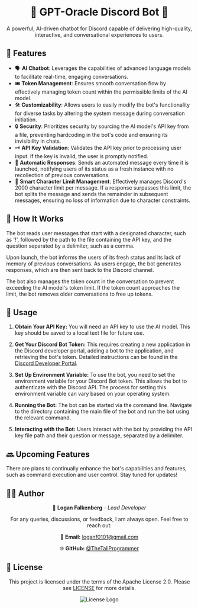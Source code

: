 <h1 align="center">🤖 GPT-Oracle Discord Bot 🚀</h1>

<p align="center">A powerful, AI-driven chatbot for Discord capable of delivering high-quality, interactive, and conversational experiences to users.</p>


<h2 align="left">🌟 Features </h2>

- 🗣️ **AI Chatbot**: Leverages the capabilities of advanced language models to facilitate real-time, engaging conversations.
- 🎟️ **Token Management**: Ensures smooth conversation flow by effectively managing token count within the permissible limits of the AI model.
- 🛠️ **Customizability**: Allows users to easily modify the bot's functionality for diverse tasks by altering the system message during conversation initiation.
- 🔒 **Security**: Prioritizes security by sourcing the AI model's API key from a file, preventing hardcoding in the bot's code and ensuring its invisibility in chats.
- 🗝️ **API Key Validation**: Validates the API key prior to processing user input. If the key is invalid, the user is promptly notified.
- 🚀 **Automatic Responses**: Sends an automated message every time it is launched, notifying users of its status as a fresh instance with no recollection of previous conversations.
- 📝 **Smart Character Limit Management**: Effectively manages Discord's 2000 character limit per message. If a response surpasses this limit, the bot splits the message and sends the remainder in subsequent messages, ensuring no loss of information due to character constraints.

<h2 align="left">📖 How It Works </h2>

The bot reads user messages that start with a designated character, such as '!', followed by the path to the file containing the API key, and the question separated by a delimiter, such as a comma. 

Upon launch, the bot informs the users of its fresh status and its lack of memory of previous conversations. As users engage, the bot generates responses, which are then sent back to the Discord channel.

The bot also manages the token count in the conversation to prevent exceeding the AI model's token limit. If the token count approaches the limit, the bot removes older conversations to free up tokens.


<h2 align="left">🚀 Usage </h2>

1. **Obtain Your API Key:** You will need an API key to use the AI model. This key should be saved to a local text file for future use.

2. **Get Your Discord Bot Token:** This requires creating a new application in the Discord developer portal, adding a bot to the application, and retrieving the bot's token. Detailed instructions can be found in the [Discord Developer Portal](https://discord.com/developers/docs/intro).

3. **Set Up Environment Variable:** To use the bot, you need to set the environment variable for your Discord Bot token. This allows the bot to authenticate with the Discord API. The process for setting this environment variable can vary based on your operating system.

4. **Running the Bot:** The bot can be started via the command line. Navigate to the directory containing the main file of the bot and run the bot using the relevant command.

5. **Interacting with the Bot:** Users interact with the bot by providing the API key file path and their question or message, separated by a delimiter.


<h2 align="left">🔜 Upcoming Features </h2>

There are plans to continually enhance the bot's capabilities and features, such as command execution and user control. Stay tuned for updates!


<h2 align="left">👨‍💻 Author </h2>

<div align="center">

 
  🔧 **Logan Falkenberg** - *Lead Developer*
  
  For any queries, discussions, or feedback, I am always open. Feel free to reach out:
  
  📧 **Email:** [loganf0101@gmail.com](mailto:loganf0101@gmail.com) 
  
  🌐 **GitHub:** [@TheTallProgrammer](https://github.com/TheTallProgrammer)
  
</div>


<h2 align="left">📜 License </h2>

<div align="center">
  
  This project is licensed under the terms of the Apache License 2.0. Please see [LICENSE](LICENSE./) for more details.
  
  ![License Logo](https://img.shields.io/badge/License-Apache%202.0-blue.svg)
  
</div>
